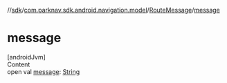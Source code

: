 //[sdk](../../../index.md)/[com.parknav.sdk.android.navigation.model](../index.md)/[RouteMessage](index.md)/[message](message.md)



# message  
[androidJvm]  
Content  
open val [message](message.md): [String](https://developer.android.com/reference/kotlin/java/lang/String.html)  



